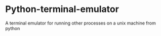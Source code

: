 # Python-terminal-emulator
A terminal emulator for running other processes on a unix machine from python
